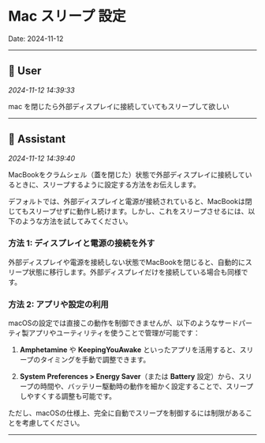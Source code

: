 # Mac スリープ 設定

Date: 2024-11-12

---

## 👤 User
*2024-11-12 14:39:33*

mac を閉じたら外部ディスプレイに接続していてもスリープして欲しい

---

## 🤖 Assistant
*2024-11-12 14:39:40*

MacBookをクラムシェル（蓋を閉じた）状態で外部ディスプレイに接続しているときに、スリープするように設定する方法をお伝えします。

デフォルトでは、外部ディスプレイと電源が接続されていると、MacBookは閉じてもスリープせずに動作し続けます。しかし、これをスリープさせるには、以下のような方法を試してみてください。

### 方法 1: ディスプレイと電源の接続を外す
外部ディスプレイや電源を接続しない状態でMacBookを閉じると、自動的にスリープ状態に移行します。外部ディスプレイだけを接続している場合も同様です。

### 方法 2: アプリや設定の利用
macOSの設定では直接この動作を制御できませんが、以下のようなサードパーティ製アプリやユーティリティを使うことで管理が可能です：

1. **Amphetamine** や **KeepingYouAwake** といったアプリを活用すると、スリープのタイミングを手動で調整できます。

2. **System Preferences &gt; Energy Saver**（または **Battery** 設定）から、スリープの時間や、バッテリー駆動時の動作を細かく設定することで、スリープしやすくする調整も可能です。

ただし、macOSの仕様上、完全に自動でスリープを制御するには制限があることを考慮してください。

---
